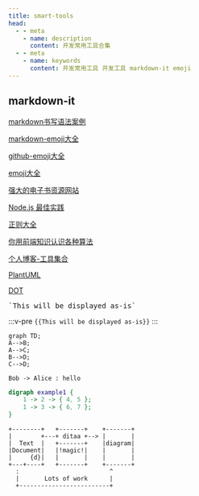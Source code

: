 ```yaml
---
title: smart-tools
head:
  - - meta
    - name: description
      content: 开发常用工具合集
  - - meta
    - name: keywords
      content: 开发常用工具 开发工具 markdown-it emoji
---
```


## markdown-it

[markdown书写语法案例](https://markdown-it.github.io/)

[markdown-emoji大全](https://github.com/markdown-it/markdown-it-emoji/blob/master/lib/data/full.json)

[github-emoji大全](https://www.webfx.com/tools/emoji-cheat-sheet/)

[emoji大全](https://emoji.muan.co/#)

[强大的电子书资源网站](https://sobooks.cc/)

[Node.js 最佳实践](https://github.com/goldbergyoni/nodebestpractices/blob/master/README.chinese.md)

[正则大全](https://any86.github.io/any-rule/)

[你用前端知识认识各种算法](https://github.com/trekhleb/javascript-algorithms/blob/master/README.zh-CN.md)

[个人博客-工具集合](https://www.kwgg2020.com/study.html)

[PlantUML](https://plantuml.com/zh/nwdiag)

[DOT](https://graphviz.gitlab.io/docs/outputs/)


<pre>`This will be displayed as-is`</pre>

:::v-pre
`{{This will be displayed as-is}}`
:::

```mermaid
graph TD;
A-->B;
A-->C;
B-->D;
C-->D;
```


```plantuml
Bob -> Alice : hello
```

```dot
digraph example1 {
    1 -> 2 -> { 4, 5 };
    1 -> 3 -> { 6, 7 };
}
```

```ditaa
+--------+   +-------+    +-------+
|        +---+ ditaa +--> |       |
|  Text  |   +-------+    |diagram|
|Document|   |!magic!|    |       |
|     {d}|   |       |    |       |
+---+----+   +-------+    +-------+
  :                         ^
  |       Lots of work      |
  +-------------------------+
```
